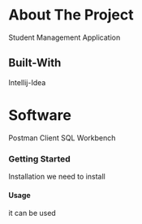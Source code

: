 # About The Project 
Student Management Application

## Built-With
Intellij-Idea
# Software
Postman Client
SQL Workbench

### Getting Started
Installation 
we need to install

#### Usage
it can be used

